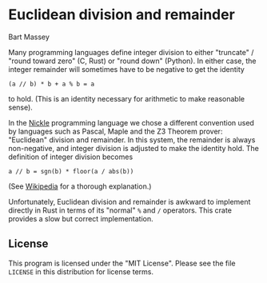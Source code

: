 # Euclidean division and remainder
Bart Massey

Many programming languages define integer division to either
"truncate" / "round toward zero" (C, Rust) or "round down"
(Python). In either case, the integer remainder will
sometimes have to be negative to get the identity

    (a // b) * b + a % b = a

to hold. (This is an identity necessary for arithmetic to
make reasonable sense).

In the [Nickle](http://nickle.org) programming language we
chose a different convention used by languages such as
Pascal, Maple and the Z3 Theorem prover: "Euclidean"
division and remainder. In this system, the remainder is
always non-negative, and integer division is adjusted to
make the identity hold. The definition of integer division
becomes

    a // b = sgn(b) * floor(a / abs(b))

(See
[Wikipedia](https://en.wikipedia.org/wiki/Modulo_operation#In_programming_languages)
for a thorough explanation.)

Unfortunately, Euclidean division and remainder is awkward
to implement directly in Rust in terms of its "normal" `%`
and `/` operators. This crate provides a slow but correct
implementation.

## License

This program is licensed under the "MIT License". Please see
the file `LICENSE` in this distribution for license terms.

